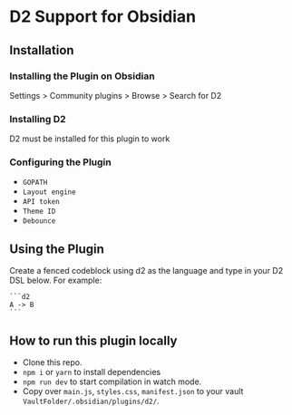 # D2 Support for Obsidian

## Installation

### Installing the Plugin on Obsidian

Settings > Community plugins > Browse > Search for D2

### Installing D2

D2 must be installed for this plugin to work

### Configuring the Plugin

-   `GOPATH`
-   `Layout engine`
-   `API token`
-   `Theme ID`
-   `Debounce`

## Using the Plugin

Create a fenced codeblock using d2 as the language and type in your D2 DSL below. For example:

````
```d2
A -> B
```
````

## How to run this plugin locally

-   Clone this repo.
-   `npm i` or `yarn` to install dependencies
-   `npm run dev` to start compilation in watch mode.
-   Copy over `main.js`, `styles.css`, `manifest.json` to your vault `VaultFolder/.obsidian/plugins/d2/`.
